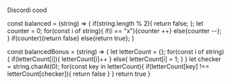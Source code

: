 Discordi cood

const balanced = (string) => {
    if(string.length % 2){
        return false;
    };
    let counter = 0;
    for(const i of string){
        if(i == "x"){counter ++}
        else{counter --};
    }
    if(counter){return false}
    else{return true};
}

const balancedBonus = (string) => {
    let letterCount = {};
    for(const i of string){
        if(letterCount[i]){
            letterCount[i]++
        }
        else{
            letterCount[i] = 1;
        }
    }
    let checker = string.charAt(0);
    for(const key in letterCount){
        if(letterCount[key] !== letterCount[checker]){
            return false
        }
    }
    return true
}



